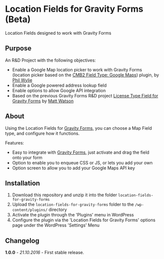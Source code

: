 # Location Fields for Gravity Forms (Beta)

Location Fields designed to work with Gravity Forms

## Purpose

An R&D Project with the following objectives:

* Enable a Google Map location picker to work with Gravity Forms (location picker based on the [CMB2 Field Type: Google Maps](https://github.com/mustardBees/cmb_field_map)) plugin, by [Phil Wylie](https://github.com/mustardBees)
* Enable a Google powered address lookup field
* Enable options to allow Google API integration
* Based on the previous Gravity Forms R&D project [License Type Field for Gravity Forms](https://github.com/mwtsn/licence-type-field-for-gravity-forms) by [Matt Watson](https://github.com/mwtsn/)

## About

Using the Location Fields for [Gravity Forms](http://www.gravityforms.com/), you can choose a Map Field type, and configure how it functions.

Features:

* Easy to integrate with [Gravity Forms](http://www.gravityforms.com/), just activate and drag the field onto your form
* Option to enable you to enqueue CSS or JS, or lets you add your own
* Option screen to allow you to add your Google Maps API key

## Installation

1. Download this repository and unzip it into the folder `location-fields-for-gravity-forms`
2. Upload the `location-fields-for-gravity-forms` folder to the `/wp-content/plugins/` directory
3. Activate the plugin through the 'Plugins' menu in WordPress
4. Configure the plugin via the 'Location Fields for Gravity Forms' options page under the WordPress 'Settings' Menu

## Changelog

**1.0.0** - *21.10.2016* - First stable release.  
